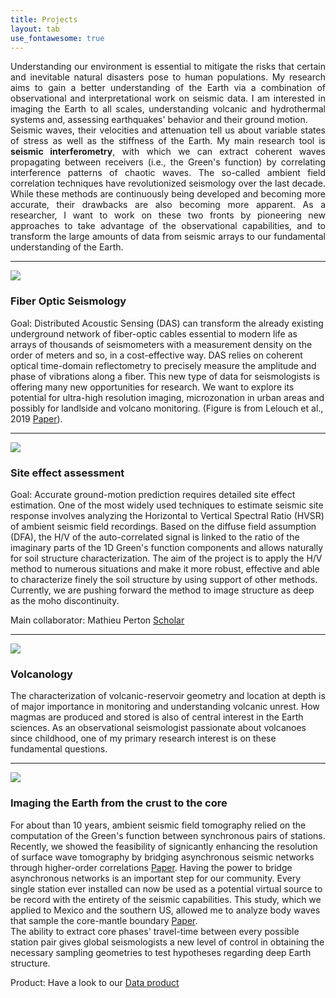 ```yaml
---
title: Projects
layout: tab
use_fontawesome: true
---
```


<!-- Research -->
<!--<h1 class="section-title">Research</h1>-->
<p style="text-align:justify;">Understanding our environment is essential to mitigate the risks that certain and inevitable natural disasters pose to human populations. My research aims to gain a better understanding of the Earth via a combination of observational and interpretational work on seismic data. I am interested in imaging the Earth to all scales, understanding volcanic and hydrothermal systems and, assessing earthquakes' behavior and their ground motion.<br>
Seismic waves, their velocities and attenuation tell us about variable states of stress as well as the stiffness of the Earth. My main research tool is <b>seismic interferometry</b>, with which we can extract coherent waves propagating between receivers (i.e., the Green's function) by correlating interference patterns of chaotic waves. The so-called ambient field correlation techniques have revolutionized seismology over the last decade. While these methods are continuously being developed and becoming more accurate, their drawbacks are also becoming more apparent. As a researcher, I want to work on these two fronts by pioneering new approaches to take advantage of the observational capabilities, and to transform the large amounts of data from seismic arrays to our fundamental understanding of the Earth.</p>
<hr>



<div class="row content-row">
<div class="col-12 col-sm-4 image-wrapper">
    <img src="{{ site.baseurl }}/images/DAS.png">
</div>
<div class="col-12 col-sm-8">
    <h3>Fiber Optic Seismology</h3>
    <p><span class="bold">Goal:</span> Distributed Acoustic Sensing (DAS) can transform the already existing underground network of fiber-optic cables essential to modern life as arrays of thousands of seismometers  with a measurement density on the order of meters and so, in a cost-effective way. DAS relies on coherent optical time-domain reflectometry to precisely measure the amplitude and phase of vibrations along a fiber. This new type of data for seismologists is offering many new opportunities for research. We want to explore its potential for ultra-high resolution imaging, microzonation in urban areas and possibly for landlside and volcano monitoring. (Figure is from Lelouch et al., 2019 <a href="https://drive.google.com/open?id=1bzbStvLJYwzY00gzEFlIdumZZ4QQ6MH6" target="_blank"><i class="fa fa-file-pdf"></i> Paper</a>).   </p>

</div>
</div>
<hr>




<div class="row content-row">
<div class="col-12 col-sm-4 image-wrapper">
    <img src="{{ site.baseurl }}/images/hvsr.png">
</div>
<div class="col-12 col-sm-8">
    <h3>Site effect assessment</h3>
    <!--<p class="italic">2017 - Present</p>-->
    <p><span class="bold">Goal:</span> Accurate ground-motion prediction requires detailed site effect estimation. One of the most widely used techniques to estimate seismic site response involves analyzing the Horizontal to Vertical Spectral Ratio (HVSR) of ambient seismic field recordings. Based on the diffuse field assumption (DFA), the H/V of the auto-correlated signal is linked to the ratio of the imaginary parts of the 1D Green's function components and allows naturally for soil structure characterization. The aim of the project is to apply the H/V method to numerous situations and make it more robust, effective and able to characterize finely the soil structure by using support of other methods. Currently, we are pushing forward the method to image structure as deep as the moho discontinuity. </p>
    <p><span class="bold">Main collaborator:</span> Mathieu Perton <a href="https://scholar.google.be/citations?user=KjoEGVQAAAAJ&hl=en&inst=5746887945952177237&oi=ao" target="_blank" class="btn btn-light"><i class="fab fa-google"></i> Scholar</a></p>
</div>
</div>
<hr>


<div class="row content-row">
<div class="col-12 col-sm-4 image-wrapper">
    <img src="{{ site.baseurl }}/images/Colima.png">
</div>
<div class="col-12 col-sm-8">
    <h3>Volcanology</h3>
    The characterization of volcanic-reservoir geometry and location at depth is of major importance in monitoring and understanding volcanic unrest. How magmas are produced and stored is also of central interest in the Earth sciences. As an observational seismologist passionate about volcanoes since childhood, one of my primary research interest is on these fundamental questions.
</div>
</div>
<hr>

<div class="row content-row">
<div class="col-12 col-sm-4">
    <img src="{{ site.baseurl }}/images/tomo.png">
</div>
<div class="col-12 col-sm-8 section">
    <h3>Imaging the Earth from the crust to the core</h3>
    For about than 10 years, ambient seismic field tomography relied on the computation of the Green's function between synchronous pairs of stations. Recently, we showed the feasibility of signicantly enhancing the resolution of surface wave tomography by bridging asynchronous seismic networks through higher-order correlations <a href="https://drive.google.com/open?id=1P9ONXX_xLhuDhQOVRR7jl5vmAkd3-7PH" target="_blank"><i class="fa fa-file-pdf"></i> Paper</a>. Having the power to bridge asynchronous networks is an important step for our community. Every single station ever installed can now be used as a potential virtual source to be record with the entirety of the seismic capabilities. This study, which we applied to Mexico and the southern US, allowed me to analyze body waves that sample the core-mantle boundary <a href="https://drive.google.com/open?id=1_USYAd2T_Me5Xmnpj90jiqB70zHBJKkW" target="_blank"><i class="fa fa-file-pdf"></i> Paper</a>. <br>
    The ability to extract core phases' travel-time between every possible station pair gives global seismologists a new level of control in obtaining the necessary sampling geometries to test hypotheses regarding deep Earth structure.
    <p><span class="bold">Product:</span> Have a look to our <a href="https://zackspica.github.io/researchproducts.html" class="btn btn-light"><i class="fa fa-info-circle"></i> Data product</a>
